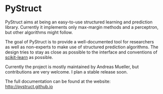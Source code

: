 PyStruct
========

PyStruct aims at being an easy-to-use structured learning and prediction library.
Currently it implements only max-margin methods and a perceptron, but other algorithms
might follow.

The goal of PyStruct is to provide a well-documented tool for researchers as well as non-experts
to make use of structured prediction algorithms.
The design tries to stay as close as possible to the interface and conventions
of [scikit-learn](scikit-learn.org) as possible.

Currently the project is mostly maintained by Andreas Mueller, but contributions are very welcome.
I plan a stable release soon.

The full documentation can be found at the website:
http://pystruct.github.io
